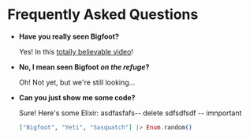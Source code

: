 # Frequently Asked Questions

- **Have you really seen Bigfoot?**

  Yes! In this [totally believable video](https://www.youtube.com/watch?v=v77ijOO8oAk)!

- **No, I mean seen Bigfoot *on the refuge*?**

  Oh! Not yet, but we're still looking...

- **Can you just show me some code?**

  Sure! Here's some Elixir:
asdfasfafs-- delete
sdfsdfsdf -- imnportant
  ```elixir
  ["Bigfoot", "Yeti", "Sasquatch"] |> Enum.random()
  ```